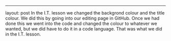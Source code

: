 ---
layout: post
In the I.T. lesson we changed the backgrond colour and the title colour. We did this by going into our editing page in GitHub. Once we had done this we went into the code and changed the colour to whatever we wanted, but we did have to do it in a code language. That was what we did in the I.T. lesson.
